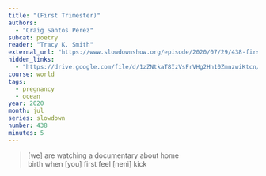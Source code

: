 ```yaml
---
title: "(First Trimester)"
authors:
  - "Craig Santos Perez"
subcat: poetry
reader: "Tracy K. Smith"
external_url: "https://www.slowdownshow.org/episode/2020/07/29/438-first-trimester"
hidden_links:
  - "https://drive.google.com/file/d/1zZNtkaT8IzVsFrVHg2Hn10ZmnzwiKtcn/view?usp=drivesdk"
course: world
tags:
  - pregnancy
  - ocean
year: 2020
month: jul
series: slowdown
number: 438
minutes: 5
---
```


> [we] are watching a documentary about home  
birth when [you] first feel [neni] kick
